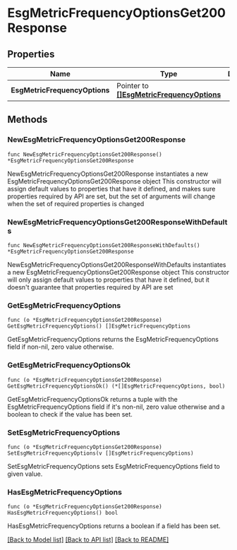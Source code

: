 # EsgMetricFrequencyOptionsGet200Response

## Properties

Name | Type | Description | Notes
------------ | ------------- | ------------- | -------------
**EsgMetricFrequencyOptions** | Pointer to [**[]EsgMetricFrequencyOptions**](EsgMetricFrequencyOptions.md) |  | [optional] 

## Methods

### NewEsgMetricFrequencyOptionsGet200Response

`func NewEsgMetricFrequencyOptionsGet200Response() *EsgMetricFrequencyOptionsGet200Response`

NewEsgMetricFrequencyOptionsGet200Response instantiates a new EsgMetricFrequencyOptionsGet200Response object
This constructor will assign default values to properties that have it defined,
and makes sure properties required by API are set, but the set of arguments
will change when the set of required properties is changed

### NewEsgMetricFrequencyOptionsGet200ResponseWithDefaults

`func NewEsgMetricFrequencyOptionsGet200ResponseWithDefaults() *EsgMetricFrequencyOptionsGet200Response`

NewEsgMetricFrequencyOptionsGet200ResponseWithDefaults instantiates a new EsgMetricFrequencyOptionsGet200Response object
This constructor will only assign default values to properties that have it defined,
but it doesn't guarantee that properties required by API are set

### GetEsgMetricFrequencyOptions

`func (o *EsgMetricFrequencyOptionsGet200Response) GetEsgMetricFrequencyOptions() []EsgMetricFrequencyOptions`

GetEsgMetricFrequencyOptions returns the EsgMetricFrequencyOptions field if non-nil, zero value otherwise.

### GetEsgMetricFrequencyOptionsOk

`func (o *EsgMetricFrequencyOptionsGet200Response) GetEsgMetricFrequencyOptionsOk() (*[]EsgMetricFrequencyOptions, bool)`

GetEsgMetricFrequencyOptionsOk returns a tuple with the EsgMetricFrequencyOptions field if it's non-nil, zero value otherwise
and a boolean to check if the value has been set.

### SetEsgMetricFrequencyOptions

`func (o *EsgMetricFrequencyOptionsGet200Response) SetEsgMetricFrequencyOptions(v []EsgMetricFrequencyOptions)`

SetEsgMetricFrequencyOptions sets EsgMetricFrequencyOptions field to given value.

### HasEsgMetricFrequencyOptions

`func (o *EsgMetricFrequencyOptionsGet200Response) HasEsgMetricFrequencyOptions() bool`

HasEsgMetricFrequencyOptions returns a boolean if a field has been set.


[[Back to Model list]](../README.md#documentation-for-models) [[Back to API list]](../README.md#documentation-for-api-endpoints) [[Back to README]](../README.md)


